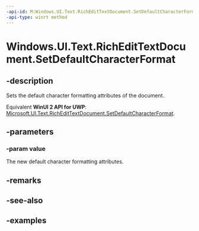 ```yaml
---
-api-id: M:Windows.UI.Text.RichEditTextDocument.SetDefaultCharacterFormat(Windows.UI.Text.ITextCharacterFormat)
-api-type: winrt method
---
```


<!-- Method syntax.
public void RichEditTextDocument.SetDefaultCharacterFormat(ITextCharacterFormat value)
-->

# Windows.UI.Text.RichEditTextDocument.SetDefaultCharacterFormat

## -description
Sets the default character formatting attributes of the document.

Equivalent **WinUI 2 API for UWP**: [Microsoft.UI.Text.RichEditTextDocument.SetDefaultCharacterFormat](/windows/winui/api/microsoft.ui.text.richedittextdocument.setdefaultcharacterformat).

## -parameters

### -param value

The new default character formatting attributes.

## -remarks

## -see-also

## -examples

